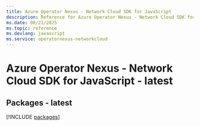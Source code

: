 ```yaml
---
title: Azure Operator Nexus - Network Cloud SDK for JavaScript
description: Reference for Azure Operator Nexus - Network Cloud SDK for JavaScript
ms.date: 08/21/2025
ms.topic: reference
ms.devlang: javascript
ms.service: operatornexus-networkcloud
---
```

# Azure Operator Nexus - Network Cloud SDK for JavaScript - latest
## Packages - latest
[!INCLUDE [packages](operator-nexus---network-cloud-index.md)]